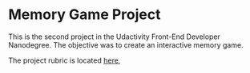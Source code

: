 # Memory Game Project

This is the second project in the Udactivity Front-End Developer Nanodegree. The objective was to create an interactive memory game.

The project rubric is located [here](https://classroom.udacity.com/nanodegrees/nd001/parts/8d8cb0aa-ec2b-4e20-b961-85fb324b6787/modules/d23c2328-c79f-4e9e-92d3-6362724392a6/lessons/f5911397-4fba-4a30-ab40-3447cc6b2b90/concepts/b98425f0-10b1-4fa4-9fce-174767c240b6),

